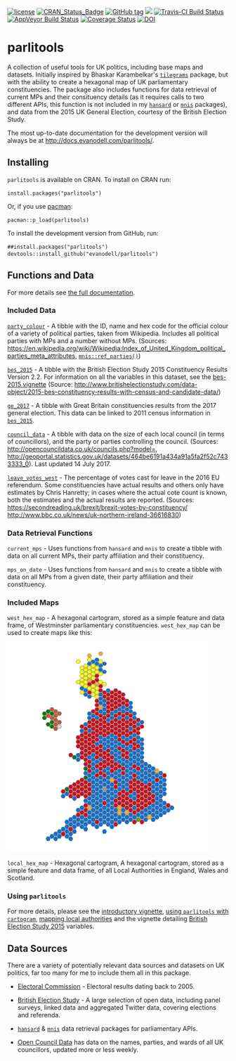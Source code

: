 <!-- README.md is generated from README.Rmd. Please edit that file -->
<!-- rmarkdown v1 --> 

<!--to accomodate pandoc bug on windows-->



[![license](https://img.shields.io/github/license/mashape/apistatus.svg)](https://github.com/evanodell/parlitools/blob/master/LICENSE)
[![CRAN_Status_Badge](https://www.r-pkg.org/badges/version/parlitools)](https://cran.r-project.org/package=parlitools)
[![GitHub tag](https://img.shields.io/github/tag/evanodell/parlitools.svg)](https://github.com/evanodell/parlitools)
[![](https://cranlogs.r-pkg.org/badges/grand-total/parlitools)](https://dgrtwo.shinyapps.io/cranview/)
[![Travis-CI Build Status](https://travis-ci.org/evanodell/parlitools.svg?branch=master)](https://travis-ci.org/evanodell/parlitools)
[![AppVeyor Build Status](https://ci.appveyor.com/api/projects/status/github/evanodell/parlitools?branch=master&svg=true)](https://ci.appveyor.com/project/evanodell/parlitools)
[![Coverage Status](https://img.shields.io/codecov/c/github/evanodell/parlitools/master.svg)](https://codecov.io/github/evanodell/parlitools?branch=master)
[![DOI](https://zenodo.org/badge/86801920.svg)](https://zenodo.org/badge/latestdoi/86801920)

# parlitools

A collection of useful tools for UK politics, including base maps and datasets. Initially inspired by Bhaskar Karambelkar's [`tilegrams`](https://cran.r-project.org/package=tilegramsR) package, but with the ability to create a hexagonal map of UK parliamentary constituencies. The package also includes functions for data retrieval of current MPs and their consituency details (as it requires calls to two different APIs, this function is not included in my [`hansard`](https://cran.r-project.org/package=hansard) or [`mnis`](https://cran.r-project.org/package=mnis) packages), and data from the 2015 UK General Election, courtesy of the British Election Study.

The most up-to-date documentation for the development version will always be at http://docs.evanodell.com/parlitools/. 

## Installing

`parlitools` is available on CRAN. To install on CRAN run:

```
install.packages("parlitools")
```

Or, if you use [pacman](https://cran.r-project.org/package=pacman):

```
pacman::p_load(parlitools)
```

To install the development version from GitHub, run:

```
##install.packages("parlitools")
devtools::install_github("evanodell/parlitools")
```

## Functions and Data

For more details see [the full documentation](http://docs.evanodell.com/parlitools/).

### Included Data


[`party_colour`](https://docs.evanodell.com/parlitools/reference/party_colour.html) - A tibble with the ID, name and hex code for the official colour of a variety of political parties, taken from Wikipedia. Includes all political parties with MPs and a number without MPs. (Sources: https://en.wikipedia.org/wiki/Wikipedia:Index_of_United_Kingdom_political_parties_meta_attributes, [`mnis::ref_parties()`](https://cran.r-project.org/package=mnis))

[`bes_2015`](https://docs.evanodell.com/parlitools/reference/bes_2015.html) - A tibble with the British Election Study 2015 Constituency Results Version 2.2. For information on all the variables in this dataset, see the [bes-2015 vignette](http://docs.evanodell.com/parlitools/articles/bes-2015.html) (Source: http://www.britishelectionstudy.com/data-object/2015-bes-constituency-results-with-census-and-candidate-data/)

[`ge_2017`](https://docs.evanodell.com/parlitools/reference/ge_2017.html) - A tibble with Great Britain constituencies results from the 2017 general election. This data can be linked to 2011 census information in [`bes_2015`](https://docs.evanodell.com/parlitools/reference/bes_2015.html).

[`council_data`](https://docs.evanodell.com/parlitools/reference/council_data.html) - A tibble with data on the size of each local council (in terms of councillors), and the party or parties controlling the council.  (Sources: http://opencouncildata.co.uk/councils.php?model=, http://geoportal.statistics.gov.uk/datasets/464be6191a434a91a5fa2f52c7433333_0). Last updated 14 July 2017.

[`leave_votes_west`](https://docs.evanodell.com/parlitools/reference/leave_votes_west.html) - The percentage of votes cast for leave in the 2016 EU referendum. Some constituencies have actual results and others only have estimates by Chris Hanretty; in cases where the actual cote count is known, both the estimates and the actual results are reported. (Sources: https://secondreading.uk/brexit/brexit-votes-by-constituency/ http://www.bbc.co.uk/news/uk-northern-ireland-36616830)


### Data Retrieval Functions

`current_mps` - Uses functions from `hansard` and `mnis` to create a tibble with data on all current MPs, their party affiliation and their constituency.

`mps_on_date`  - Uses functions from `hansard` and `mnis` to create a tibble with data on all MPs from a given date, their party affiliation and their constituency.

### Included Maps

`west_hex_map` - A hexagonal cartogram, stored as a simple feature and data frame, of Westminster parliamentary constituencies. `west_hex_map` can be used to create maps like this:

<img src="tools/hex_map.png" title="plot of chunk unnamed-chunk-2" alt="plot of chunk unnamed-chunk-2" width="456px" />

`local_hex_map` - Hexagonal cartogram, A hexagonal cartogram, stored as a simple feature and data frame, of all Local Authorities in England, Wales and Scotland.

### Using `parlitools`

For more details, please see the [introductory vignette](https://docs.evanodell.com/parlitools/articles/introduction.html), [using `parlitools` with `cartogram`](https://docs.evanodell.com/parlitools/articles/using-cartograms.html), [mapping local authorities](https://docs.evanodell.com/parlitools/articles/mapping-local-authorities.html) and the vignette detailing [British Election Study 2015](https://docs.evanodell.com/parlitools/articles/bes-2015.html) variables.

## Data Sources

There are a variety of potentially relevant data sources and datasets on UK politics, far too many for me to include them all in this package.

* [Electoral Commission](http://www.electoralcommission.org.uk/our-work/our-research/electoral-data) - Electoral results dating back to 2005.

* [British Election Study](http://www.britishelectionstudy.com/data/) - A large selection of open data, including panel surveys, linked data and aggregated Twitter data, covering elections and referenda.

* [`hansard`](https://cran.r-project.org/package=hansard) & [`mnis`](https://cran.r-project.org/package=mnis) data retrieval packages for parliamentary APIs.

* [Open Council Data](http://opencouncildata.co.uk/) has data on the names, parties, and wards of all UK councillors, updated more or less weekly.
